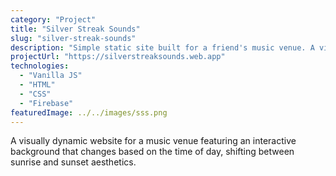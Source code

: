 ```yaml
---
category: "Project"
title: "Silver Streak Sounds"
slug: "silver-streak-sounds"
description: "Simple static site built for a friend's music venue. A visually pleasing, playful site showcasing a dynamically changing sunrise/sunset background (based on time of day)."
projectUrl: "https://silverstreaksounds.web.app"
technologies: 
  - "Vanilla JS"
  - "HTML"
  - "CSS"
  - "Firebase"
featuredImage: ../../images/sss.png
---
```


A visually dynamic website for a music venue featuring an interactive background that changes based on the time of day, shifting between sunrise and sunset aesthetics.
